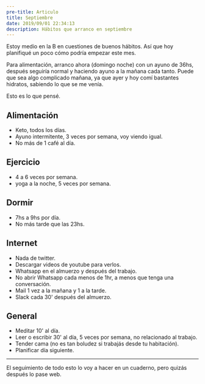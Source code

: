 ```yaml
---
pre-title: Articulo
title: Septiembre
date: 2019/09/01 22:34:13
description: Hábitos que arranco en septiembre
---
```


Estoy medio en la B en cuestiones de buenos hábitos. Así que hoy planifiqué un poco cómo podría empezar este mes.

Para alimentación, arranco ahora (domingo noche) con un ayuno de 36hs, después seguiría normal y haciendo ayuno a la mañana cada tanto. Puede que sea algo complicado mañana, ya que ayer y hoy comí bastantes hidratos, sabiendo lo que se me venía.

Esto es lo que pensé.

## Alimentación

- Keto, todos los días.
- Ayuno intermitente, 3 veces por semana, voy viendo igual.
- No más de 1 café al día.

## Ejercicio

- 4 a 6 veces por semana.
- yoga a la noche, 5 veces por semana.

## Dormir

- 7hs a 9hs por día.
- No más tarde que las 23hs.

## Internet

- Nada de twitter.
- Descargar videos de youtube para verlos.
- Whatsapp en el almuerzo y después del trabajo.
- No abrir Whatsapp cada menos de 1hr, a menos que tenga una conversación.
- Mail 1 vez a la mañana y 1 a la tarde.
- Slack cada 30' después del almuerzo.

## General

- Meditar 10' al día.
- Leer o escribir 30' al día, 5 veces por semana, no relacionado al trabajo.
- Tender cama (no es tan boludez si trabajás desde tu habitación).
- Planificar día siguiente.

---

El seguimiento de todo esto lo voy a hacer en un cuaderno, pero quizás después lo pase web.
